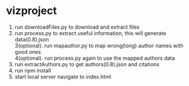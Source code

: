 ﻿# vizproject
1. run downloadFiles.py to download and extract files <br/>
2. run process.py to extract useful information, this will generate data(0.8).json <br/>
3(optional). run mapauthor.py to map wrong(long) author names with good ones <br/>
4(optional). run process.py again to use the mapped authors data <br/>
5. run extractAuthors.py to get authors(0.8).json and citations <br/>
6. run npm install <br/>
7. start local server navigate to index.html
